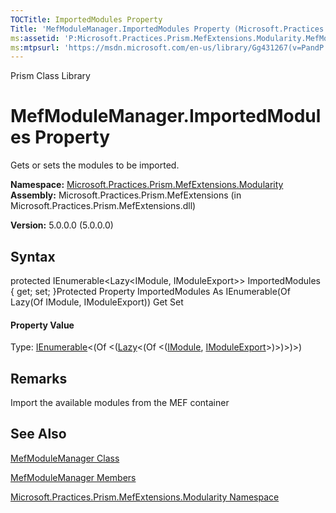 ```yaml
---
TOCTitle: ImportedModules Property
Title: 'MefModuleManager.ImportedModules Property (Microsoft.Practices.Prism.MefExtensions.Modularity)'
ms:assetid: 'P:Microsoft.Practices.Prism.MefExtensions.Modularity.MefModuleManager.ImportedModules'
ms:mtpsurl: 'https://msdn.microsoft.com/en-us/library/Gg431267(v=PandP.50)'
---
```


Prism Class Library

MefModuleManager.ImportedModules Property
=============================================

Gets or sets the modules to be imported.

**Namespace:** [Microsoft.Practices.Prism.MefExtensions.Modularity](https://msdn.microsoft.com/n:microsoft.practices.prism.mefextensions.modularity)
**Assembly:** Microsoft.Practices.Prism.MefExtensions (in Microsoft.Practices.Prism.MefExtensions.dll)

**Version:** 5.0.0.0 (5.0.0.0)

## Syntax


<span id="syntaxToggle"></span>protected IEnumerable&lt;Lazy&lt;IModule, IModuleExport&gt;&gt; ImportedModules { get; set; }Protected Property ImportedModules As IEnumerable(Of Lazy(Of IModule, IModuleExport)) Get Set
#### Property Value

Type: [IEnumerable](http://msdn2.microsoft.com/en-us/library/9eekhta0)&lt;(Of &lt;([Lazy](http://msdn2.microsoft.com/en-us/library/dd986615)&lt;(Of &lt;([IModule](https://msdn.microsoft.com/t:microsoft.practices.prism.modularity.imodule), [IModuleExport](https://msdn.microsoft.com/t:microsoft.practices.prism.mefextensions.modularity.imoduleexport)&gt;)&gt;)&gt;)&gt;)

Remarks
-------

<span id="remarksToggle"></span>Import the available modules from the MEF container

See Also
--------


[MefModuleManager Class](https://msdn.microsoft.com/t:microsoft.practices.prism.mefextensions.modularity.mefmodulemanager)

[MefModuleManager Members](https://msdn.microsoft.com/allmembers.t:microsoft.practices.prism.mefextensions.modularity.mefmodulemanager)

[Microsoft.Practices.Prism.MefExtensions.Modularity Namespace](https://msdn.microsoft.com/n:microsoft.practices.prism.mefextensions.modularity)
